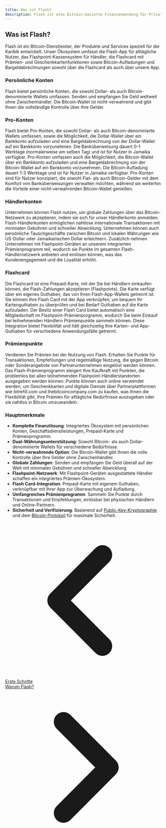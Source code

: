 ```yaml
---
title: Was ist Flash?
description: Flash ist eine Bitcoin-basierte Finanzanwendung für Privatpersonen und Unternehmen in der Karibik und weltweit.
---
```


## Was ist Flash?

Flash ist ein Bitcoin-Dienstleister, der Produkte und Services speziell für die Karibik entwickelt. Unser Ökosystem umfasst die Flash-App für alltägliche Nutzer, das Flashpoint-Kassensystem für Händler, die Flashcard mit Prämien- und Geschenkkartenfunktionen sowie Bitcoin-Aufladungen und Bargeldabrechnungen sowohl über die Flashcard als auch über unsere App.

### Persönliche Konten

Flash bietet persönliche Konten, die sowohl Dollar- als auch Bitcoin-denominierte Wallets umfassen. Senden und empfangen Sie Geld weltweit ohne Zwischenhändler. Die Bitcoin-Wallet ist nicht-verwahrend und gibt Ihnen die vollständige Kontrolle über Ihre Gelder.

### Pro-Konten

Flash bietet Pro-Konten, die sowohl Dollar- als auch Bitcoin-denominierte Wallets umfassen, sowie die Möglichkeit, die Dollar-Wallet über ein Bankkonto aufzuladen und eine Bargeldabrechnung von der Dollar-Wallet auf ein Bankkonto vorzunehmen. Die Banküberweisung dauert 0-1 Werktage (normalerweise am selben Tag) und ist für Nutzer in Jamaika verfügbar. Pro-Konten umfassen auch die Möglichkeit, die Bitcoin-Wallet über ein Bankkonto aufzuladen und eine Bargeldabrechnung von der Bitcoin-Wallet auf ein Bankkonto vorzunehmen. Die Bitcoin-Aufladung dauert 1-3 Werktage und ist für Nutzer in Jamaika verfügbar. Pro-Konten sind für Nutzer konzipiert, die sowohl Fiat- als auch Bitcoin-Gelder mit dem Komfort von Banküberweisungen verwalten möchten, während sie weiterhin die Vorteile einer nicht-verwahrenden Bitcoin-Wallet genießen.

### Händlerkonten

Unternehmen können Flash nutzen, um globale Zahlungen über das Bitcoin-Netzwerk zu akzeptieren, indem sie sich für unser Händlerkonto anmelden. Flash-Händlerkonten ermöglichen nahtlose internationale Transaktionen mit minimalen Gebühren und schneller Abwicklung. Unternehmen können auch persönliche Tauschgeschäfte zwischen Bitcoin und lokalen Währungen wie US-Dollar oder Jamaikanischen Dollar erleichtern. Zusätzlich nehmen Unternehmen mit Flashpoint-Geräten an unserem integrierten Prämienprogramm teil, wodurch sie Punkte im gesamten Flash-Händlernetzwerk anbieten und einlösen können, was das Kundenengagement und die Loyalität erhöht.

### Flashcard

Die Flashcard ist eine Prepaid-Karte, mit der Sie bei Händlern einkaufen können, die Flash-Zahlungen akzeptieren (Flashpoints). Die Karte verfügt über ein eigenes Guthaben, das von Ihren Flash-App-Wallets getrennt ist. Sie können Ihre Flash Card mit der App verknüpfen, um bequem Ihr Kartenguthaben zu überprüfen und bei Bedarf Guthaben auf die Karte aufzuladen. Der Besitz einer Flash Card bietet automatisch eine Mitgliedschaft im Flashpoint-Prämienprogramm, wodurch Sie beim Einkauf bei teilnehmenden Händlern Prämienpunkte sammeln können. Diese Integration bietet Flexibilität und hält gleichzeitig Ihre Karten- und App-Guthaben für verschiedene Anwendungsfälle getrennt.

### Prämienpunkte

Verdienen Sie Prämien bei der Nutzung von Flash. Erhalten Sie Punkte für Transaktionen, Empfehlungen und regelmäßige Nutzung, die gegen Bitcoin oder Sonderangebote von Partnerunternehmen eingelöst werden können. Das Flash-Prämienprogramm steigert Ihre Kaufkraft mit Punkten, die problemlos bei allen teilnehmenden Flashpoint-Händlerstandorten ausgegeben werden können. Punkte können auch online verwendet werden, um Geschenkkarten und digitale Dienste über Partnerplattformen wie bitrefill.com und thebitcoincompany.com zu kaufen, was Ihnen die Flexibilität gibt, Ihre Prämien für alltägliche Bedürfnisse auszugeben oder sie nahtlos in Bitcoin umzuwandeln.

### Hauptmerkmale

-   **Komplette Finanzlösung**: Integriertes Ökosystem mit persönlichen Konten, Geschäftsdienstleistungen, Prepaid-Karte und Prämienprogramm.
-   **Dual-Währungsunterstützung**: Sowohl Bitcoin- als auch Dollar-denominierte Wallets für verschiedene Bedürfnisse.
-   **Nicht-verwahrende Option**: Die Bitcoin-Wallet gibt Ihnen die volle Kontrolle über Ihre Gelder ohne Zwischenhändler.
-   **Globale Zahlungen**: Senden und empfangen Sie Geld überall auf der Welt mit minimalen Gebühren und schneller Abwicklung.
-   **Flashpoint-Netzwerk**: Mit Flashpoint-Geräten ausgestattete Händler schaffen ein integriertes Prämien-Ökosystem.
-   **Flash Card-Integration**: Prepaid-Karte mit eigenem Guthaben, verknüpfbar mit Ihrer App zur Überwachung und Aufladung.
-   **Umfangreiches Prämienprogramm**: Sammeln Sie Punkte durch Transaktionen und Empfehlungen, einlösbar bei physischen Händlern und Online-Partnern.
-   **Sicherheit und Verifizierung**: Basierend auf [Public-Key-Kryptographie](https://de.wikipedia.org/wiki/Public-Key-Kryptosystem) und dem [Bitcoin-Protokoll](https://de.wikipedia.org/wiki/Bitcoin) für maximale Sicherheit.

<!-- Navigation links -->
<div class="flex justify-between items-center mt-8 pt-4 border-t border-zinc-200 dark:border-zinc-700">
  <div class="w-1/3 text-left">
    <a href="get-started" class="inline-flex items-center bg-purple-600 hover:bg-purple-700 text-white rounded-md transition-colors px-4 py-2 text-sm font-medium shadow-sm hover:shadow-md">
      <svg xmlns="http://www.w3.org/2000/svg" class="h-6 w-6 mr-2" fill="none" viewBox="0 0 24 24" stroke="currentColor">
        <path stroke-linecap="round" stroke-linejoin="round" stroke-width="3" d="M15 19l-7-7 7-7" />
      </svg>
      Erste Schritte
    </a>
  </div>
  <div class="w-1/3 text-center">
    <!-- Optional center content -->
  </div>
  <div class="w-1/3 text-right">
    <a href="why-flash" class="inline-flex items-center bg-purple-600 hover:bg-purple-700 text-white rounded-md transition-colors px-4 py-2 text-sm font-medium shadow-sm hover:shadow-md">
      Warum Flash?
      <svg xmlns="http://www.w3.org/2000/svg" class="h-6 w-6 ml-2" fill="none" viewBox="0 0 24 24" stroke="currentColor">
        <path stroke-linecap="round" stroke-linejoin="round" stroke-width="3" d="M9 5l7 7-7 7" />
      </svg>
    </a>
  </div>
</div>